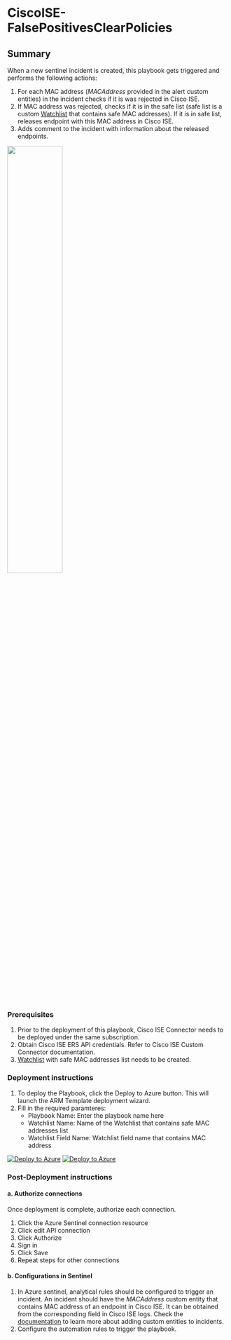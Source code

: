 # CiscoISE-FalsePositivesClearPolicies

## Summary

When a new sentinel incident is created, this playbook gets triggered and performs the following actions:

1. For each MAC address (*MACAddress* provided in the alert custom entities) in the incident checks if it is was rejected in Cisco ISE.
2. If MAC address was rejected, checks if it is in the safe list (safe list is a custom [Watchlist](https://docs.microsoft.com/azure/sentinel/watchlists) that contains safe MAC addresses).
If it is in safe list, releases endpoint with this MAC address in Cisco ISE.
3. Adds comment to the incident with information about the released endpoints.

<img src="./playbook_screenshot.png" width="50%"/><br>

### Prerequisites

1. Prior to the deployment of this playbook, Cisco ISE Connector needs to be deployed under the same subscription.
2. Obtain Cisco ISE ERS API credentials. Refer to Cisco ISE Custom Connector documentation.
3. [Watchlist](https://docs.microsoft.com/azure/sentinel/watchlists) with safe MAC addresses list needs to be created.

### Deployment instructions

1. To deploy the Playbook, click the Deploy to Azure button. This will launch the ARM Template deployment wizard.
2. Fill in the required paramteres:
    * Playbook Name: Enter the playbook name here
    * Watchlist Name: Name of the Watchlist that contains safe MAC addresses list
    * Watchlist Field Name: Watchlist field name that contains MAC address

[![Deploy to Azure](https://aka.ms/deploytoazurebutton)](https://portal.azure.com/#create/Microsoft.Template/uri/https%3A%2F%2Fraw.githubusercontent.com%2FAzure%2FAzure-Sentinel%2Fmaster%2FSolutions%2FCisco%2520ISE%2FPlaybooks%2FCiscoISE-FalsePositivesClearPolicies%2Fazuredeploy.json) [![Deploy to Azure](https://aka.ms/deploytoazuregovbutton)](https://portal.azure.us/#create/Microsoft.Template/uri/https%3A%2F%2Fraw.githubusercontent.com%2FAzure%2FAzure-Sentinel%2Fmaster%2FSolutions%2FCisco%2520ISE%2FPlaybooks%2FCiscoISE-FalsePositivesClearPolicies%2Fazuredeploy.json)

### Post-Deployment instructions

#### a. Authorize connections

Once deployment is complete, authorize each connection.

1. Click the Azure Sentinel connection resource
2. Click edit API connection
3. Click Authorize
4. Sign in
5. Click Save
6. Repeat steps for other connections

#### b. Configurations in Sentinel

1. In Azure sentinel, analytical rules should be configured to trigger an incident. An incident should have the *MACAddress* custom entity that contains MAC address of an endpoint in Cisco ISE. It can be obtained from the corresponding field in Cisco ISE logs. Check the [documentation](https://docs.microsoft.com/azure/sentinel/surface-custom-details-in-alerts) to learn more about adding custom entities to incidents.
2. Configure the automation rules to trigger the playbook.
